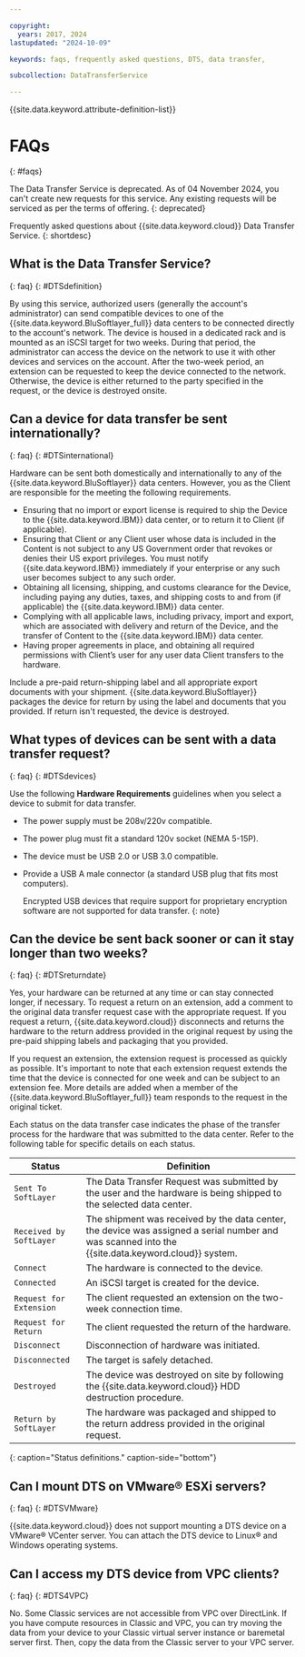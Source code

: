 ```yaml
---

copyright:
  years: 2017, 2024
lastupdated: "2024-10-09"

keywords: faqs, frequently asked questions, DTS, data transfer,

subcollection: DataTransferService

---
```


{{site.data.keyword.attribute-definition-list}}

# FAQs
{: #faqs}

The Data Transfer Service is deprecated. As of 04 November 2024, you can't create new requests for this service. Any existing requests will be serviced as per the terms of offering.
{: deprecated}

Frequently asked questions about {{site.data.keyword.cloud}} Data Transfer Service.
{: shortdesc}

## What is the Data Transfer Service?
{: faq}
{: #DTSdefinition}

By using this service, authorized users (generally the account's administrator) can send compatible devices to one of the {{site.data.keyword.BluSoftlayer_full}} data centers to be connected directly to the account's network. The device is housed in a dedicated rack and is mounted as an iSCSI target for two weeks. During that period, the administrator can access the device on the network to use it with other devices and services on the account. After the two-week period, an extension can be requested to keep the device connected to the network. Otherwise, the device is either returned to the party specified in the request, or the device is destroyed onsite.

## Can a device for data transfer be sent internationally?
{: faq}
{: #DTSinternational}

Hardware can be sent both domestically and internationally to any of the {{site.data.keyword.BluSoftlayer}} data centers. However, you as the Client are responsible for the meeting the following requirements.

- Ensuring that no import or export license is required to ship the Device to the {{site.data.keyword.IBM}} data center, or to return it to Client (if applicable).
- Ensuring that Client or any Client user whose data is included in the Content is not subject to any US Government order that revokes or denies their US export privileges. You must notify {{site.data.keyword.IBM}} immediately if your enterprise or any such user becomes subject to any such order.
- Obtaining all licensing, shipping, and customs clearance for the Device, including paying any duties, taxes, and shipping costs to and from (if applicable) the {{site.data.keyword.IBM}} data center.
- Complying with all applicable laws, including privacy, import and export, which are associated with delivery and return of the Device, and the transfer of Content to the {{site.data.keyword.IBM}} data center.
- Having proper agreements in place, and obtaining all required permissions with Client’s user for any user data Client transfers to the hardware.

Include a pre-paid return-shipping label and all appropriate export documents with your shipment. {{site.data.keyword.BluSoftlayer}} packages the device for return by using the label and documents that you provided. If return isn't requested, the device is destroyed.


## What types of devices can be sent with a data transfer request?
{: faq}
{: #DTSdevices}

Use the following **Hardware Requirements** guidelines when you select a device to submit for data transfer.

- The power supply must be 208v/220v compatible.
- The power plug must fit a standard 120v socket (NEMA 5-15P).
- The device must be USB 2.0 or USB 3.0 compatible.
- Provide a USB A male connector (a standard USB plug that fits most computers).

    Encrypted USB devices that require support for proprietary encryption software are not supported for data transfer.
    {: note}

## Can the device be sent back sooner or can it stay longer than two weeks?
{: faq}
{: #DTSreturndate}

Yes, your hardware can be returned at any time or can stay connected longer, if necessary. To request a return on an extension, add a comment to the original data transfer request case with the appropriate request. If you request a return, {{site.data.keyword.cloud}} disconnects and returns the hardware to the return address provided in the original request by using the pre-paid shipping labels and packaging that you provided.

If you request an extension, the extension request is processed as quickly as possible. It's important to note that each extension request extends the time that the device is connected for one week and can be subject to an extension fee. More details are added when a member of the {{site.data.keyword.BluSoftlayer_full}} team responds to the request in the original ticket.

Each status on the data transfer case indicates the phase of the transfer process for the hardware that was submitted to the data center. Refer to the following table for specific details on each status.

|Status 	| Definition |
|---------| -----------|
|`Sent To SoftLayer` |The Data Transfer Request was submitted by the user and the hardware is being shipped to the selected data center.|
|`Received by SoftLayer` |	The shipment was received by the data center, the device was assigned a serial number and was scanned into the {{site.data.keyword.cloud}} system.|
|`Connect` |	The hardware is connected to the device.|
|`Connected` |	An iSCSI target is created for the device.|
|`Request for Extension` | The client requested an extension on the two-week connection time.|
|`Request for Return` | The client requested the return of the hardware.|
|`Disconnect` |	Disconnection of hardware was initiated.|
|`Disconnected` |	The target is safely detached.|
|`Destroyed` | The device was destroyed on site by following the {{site.data.keyword.cloud}} HDD destruction procedure.|
|`Return by SoftLayer` |	The hardware was packaged and shipped to the return address provided in the original request.|
{: caption="Status definitions." caption-side="bottom"}

## Can I mount DTS on VMware&reg; ESXi servers?
{: faq}
{: #DTSVMware}

{{site.data.keyword.cloud}} does not support mounting a DTS device on a VMware&reg; VCenter server. You can attach the DTS device to Linux&reg; and Windows operating systems.

## Can I access my DTS device from VPC clients?
{: faq}
{: #DTS4VPC}

No. Some Classic services are not accessible from VPC over DirectLink. If you have compute resources in Classic and VPC, you can try moving the data from your device to your Classic virtual server instance or baremetal server first. Then, copy the data from the Classic server to your VPC server.

